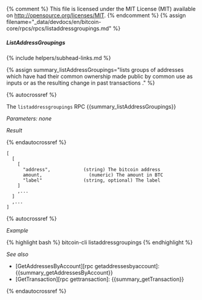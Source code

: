 {% comment %}
This file is licensed under the MIT License (MIT) available on
http://opensource.org/licenses/MIT.
{% endcomment %}
{% assign filename="_data/devdocs/en/bitcoin-core/rpcs/rpcs/listaddressgroupings.md" %}

##### ListAddressGroupings
{% include helpers/subhead-links.md %}

{% assign summary_listAddressGroupings="lists groups of addresses which have had their common ownership
made public by common use as inputs or as the resulting change
in past transactions
." %}

{% autocrossref %}

The `listaddressgroupings` RPC {{summary_listAddressGroupings}}

*Parameters: none*

*Result*

{% endautocrossref %}

    [
      [
        [
          "address",            (string) The bitcoin address
          amount,                 (numeric) The amount in BTC
          "label"               (string, optional) The label
        ]
        ,...
      ]
      ,...
    ]

{% autocrossref %}

*Example*

{% highlight bash %}
bitcoin-cli listaddressgroupings
{% endhighlight %}

*See also*

* [GetAddressesByAccount][rpc getaddressesbyaccount]: {{summary_getAddressesByAccount}}
* [GetTransaction][rpc gettransaction]: {{summary_getTransaction}}

{% endautocrossref %}
